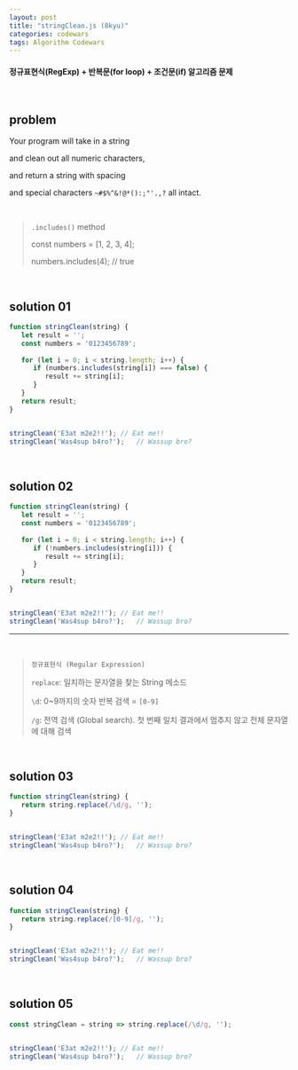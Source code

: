 ```yaml
---
layout: post
title: "stringClean.js (8kyu)"
categories: codewars
tags: Algorithm Codewars
---
```


#### 정규표현식(RegExp) + 반복문(for loop) + 조건문(if) 알고리즘 문제

<br>

## problem

Your program will take in a string

and clean out all numeric characters,

and return a string with spacing

and special characters `~#$%^&!@*():;"'.,?` all intact.

<br>

> `.includes()` method
>
> const numbers = [1, 2, 3, 4];
>
> numbers.includes(4);	// true

<br>

## solution 01

```javascript
function stringClean(string) {
   let result = '';
   const numbers = '0123456789';
   
   for (let i = 0; i < string.length; i++) {
      if (numbers.includes(string[i]) === false) {
         result += string[i];
      }
   }
   return result;
}


stringClean('E3at m2e2!!');	// Eat me!!
stringClean('Was4sup b4ro?');	// Wassup bro?
```

<br>

## solution 02

```javascript
function stringClean(string) {
   let result = '';
   const numbers = '0123456789';
   
   for (let i = 0; i < string.length; i++) {
      if (!numbers.includes(string[i])) {
         result += string[i];
      }
   }
   return result;
}


stringClean('E3at m2e2!!');	// Eat me!!
stringClean('Was4sup b4ro?');	// Wassup bro?
```

------

<br>

> `정규표현식 (Regular Expression)`
>
> `replace`: 일치하는 문자열을 찾는 String 메소드
>
> `\d`: 0~9까지의 숫자 반복 검색 = `[0-9]`
>
> `/g`: 전역 검색 (Global search). 첫 번째 일치 결과에서 멈추지 않고 전체 문자열에 대해 검색

<br>

## solution 03

```javascript
function stringClean(string) {
   return string.replace(/\d/g, '');
}


stringClean('E3at m2e2!!');	// Eat me!!
stringClean('Was4sup b4ro?');	// Wassup bro?
```

<br>

## solution 04

```javascript
function stringClean(string) {
   return string.replace(/[0-9]/g, '');
}


stringClean('E3at m2e2!!');	// Eat me!!
stringClean('Was4sup b4ro?');	// Wassup bro?
```

<br>

## solution 05

```javascript
const stringClean = string => string.replace(/\d/g, '');


stringClean('E3at m2e2!!');	// Eat me!!
stringClean('Was4sup b4ro?');	// Wassup bro?
```





